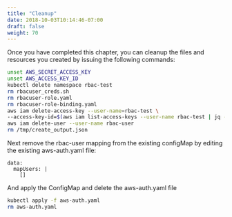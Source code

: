 ```yaml
---
title: "Cleanup"
date: 2018-10-03T10:14:46-07:00
draft: false
weight: 70
---
```


Once you have completed this chapter, you can cleanup the files and resources you created by issuing the following commands:

```bash
unset AWS_SECRET_ACCESS_KEY
unset AWS_ACCESS_KEY_ID
kubectl delete namespace rbac-test
rm rbacuser_creds.sh
rm rbacuser-role.yaml
rm rbacuser-role-binding.yaml
aws iam delete-access-key --user-name=rbac-test \
--access-key-id=$(aws iam list-access-keys --user-name rbac-test | jq -r ".AccessKeyMetadata[0].AccessKeyId")
aws iam delete-user --user-name rbac-user
rm /tmp/create_output.json
```

Next remove the rbac-user mapping from the existing configMap by editing the existing aws-auth.yaml file:

```
data:
  mapUsers: |
    []
```

And apply the ConfigMap and delete the aws-auth.yaml file
```bash
kubectl apply -f aws-auth.yaml
rm aws-auth.yaml
```
